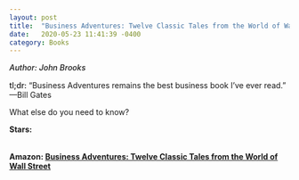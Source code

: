 ```yaml
---
layout: post
title:  "Business Adventures: Twelve Classic Tales from the World of Wall Street"
date:   2020-05-23 11:41:39 -0400
category: Books
---
```

<link rel="stylesheet" href="https://cdnjs.cloudflare.com/ajax/libs/font-awesome/4.7.0/css/font-awesome.min.css">

<span style="font-weight:500;font-style:italic;"> Author: John Brooks</span>

<div style="margin-top:15px;"></div>

<span style="font-weight:500;">tl;dr:</span> “Business Adventures remains the best business book I’ve ever read.” —Bill Gates

What else do you need to know?

<table>
	<tr><b>Stars: </b></tr>
	<tr>
		<span class="fa fa-star checked"></span>
		<span class="fa fa-star checked"></span>
		<span class="fa fa-star checked"></span>
		<span class="fa fa-star checked"></span>
		<span class="fa fa-star"></span>
	</tr>
</table>

**Amazon: [Business Adventures: Twelve Classic Tales from the World of Wall Street](https://www.amazon.com/gp/product/1497644895)**
